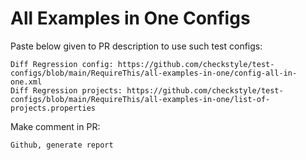 # All Examples in One Configs
Paste below given to PR description to use such test configs:
```
Diff Regression config: https://github.com/checkstyle/test-configs/blob/main/RequireThis/all-examples-in-one/config-all-in-one.xml
Diff Regression projects: https://github.com/checkstyle/test-configs/blob/main/RequireThis/all-examples-in-one/list-of-projects.properties
```
Make comment in PR:
```
Github, generate report
```
